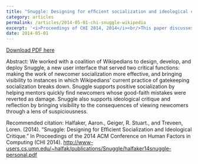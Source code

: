```yaml
---
title: "Snuggle: Designing for efﬁcient socialization and ideological critique"
category: articles
permalink: /articles/2014-05-01-chi-snuggle-wikipedia
excerpt: '<i>Proceedings of CHI 2014, 2014</i><br/>This paper discusses the Snuggle project, built to support newcomer socialization and reflexive critique of Wikipedia&apos;s existing socialization processes.'
date: 2014-05-01
---
```


<a href='http://www-users.cs.umn.edu/~halfak/publications/Snuggle/halfaker14snuggle-personal.pdf'>Download PDF here</a>

Abstract: We worked with a coalition of Wikipedians to design, develop, and deploy Snuggle, a new user interface that served two critical functions: making the work of newcomer socialization more effective, and bringing visibility to instances in which Wikipedians’ current practice of gatekeeping socialization breaks down. Snuggle supports positive socialization by helping mentors quickly find newcomers whose good-faith mistakes were reverted as damage. Snuggle also supports ideological critique and reflection by bringing visibility to the consequences of viewing newcomers through a lens of suspiciousness.

 Recommended citation: Halfaker, Aaron., Geiger, R. Stuart., and Treveen, Loren. (2014). “Snuggle: Designing for Efﬁcient Socialization and Ideological Critique.” In Proceedings of the 2014 ACM Conference on Human Factors in Computing (CHI 2014). http://www-users.cs.umn.edu/~halfak/publications/Snuggle/halfaker14snuggle-personal.pdf